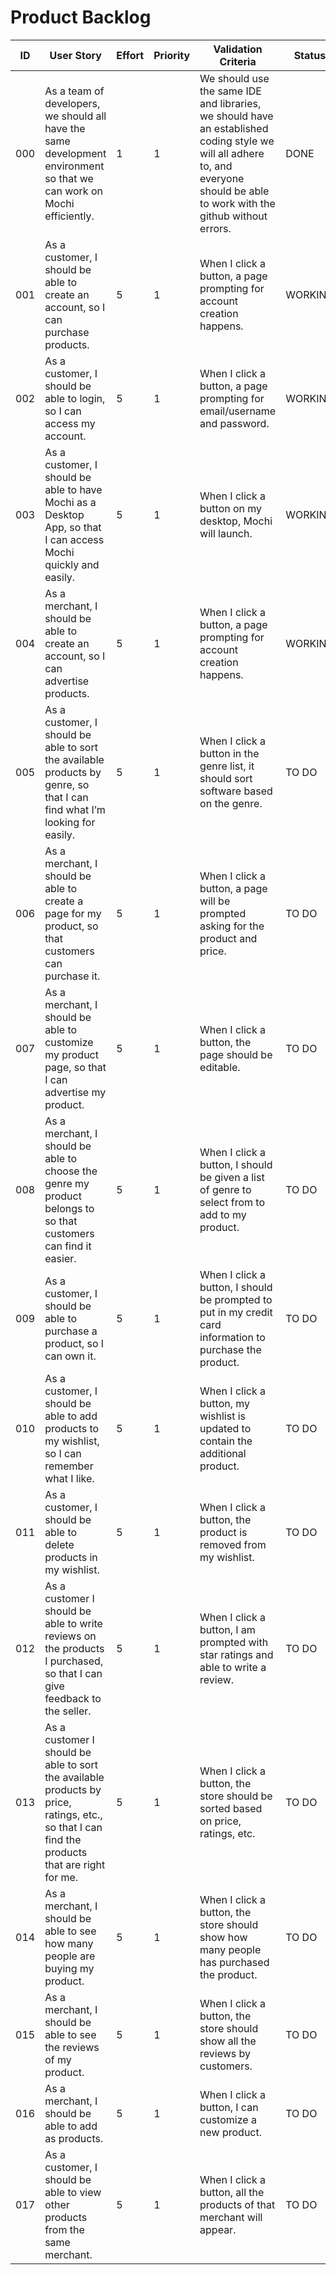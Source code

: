 # Product Backlog

| ID | User Story | Effort | Priority | Validation Criteria | Status |
|----|------------|--------|----------|---------------------|--------|
| 000 | As a team of developers, we should all have the same development environment so that we can work on Mochi efficiently. | 1 | 1 | We should use the same IDE and libraries, we should have an established coding style  we will all adhere to, and everyone should be able to work with the github without errors. | DONE |
| 001 | As a customer, I should be able to create an account, so I can purchase products. | 5 | 1 | When I click a button, a page prompting for account creation happens. | WORKING |
| 002 | As a customer, I should be able to login, so I can access my account. | 5 | 1 | When I click a button, a page prompting for email/username and password. | WORKING |
| 003 | As a customer, I should be able to have Mochi as a Desktop App, so that I can access Mochi quickly and easily. | 5 | 1 | When I click a button on my desktop, Mochi will launch. | WORKING |
| 004 | As a merchant, I should be able to create an account, so I can advertise products. | 5 | 1 | When I click a button, a page prompting for account creation happens. | WORKING |
| 005 | As a customer, I should be able to sort the available products by genre, so that I can find what I’m looking for easily. | 5 | 1 | When I click a button in the genre list, it should sort software based on the genre. | TO DO |
| 006 | As a merchant, I should be able to create a page for my product, so that customers can purchase it. | 5 | 1 | When I click a button, a page will be prompted asking for the product and price. | TO DO |
| 007 | As a merchant, I should be able to customize my product page, so that I can advertise my product. | 5 | 1 | When I click a button, the page should be editable. | TO DO |
| 008 | As a merchant, I should be able to choose the genre my product belongs to so that customers can find it easier. | 5 | 1 | When I click a button, I should be given a list of genre to select from to add to my product. | TO DO |
| 009 | As a customer, I should be able to purchase a product, so I can own it. | 5 | 1 | When I click a button, I should be prompted to put in my credit card information to purchase the product. | TO DO |
| 010 | As a customer, I should be able to add products to my wishlist, so I can remember what I like. | 5 | 1 | When I click a button, my wishlist is updated to contain the additional product. | TO DO |
| 011 | As a customer, I should be able to delete products in my wishlist. | 5 | 1 | When I click a button, the product is removed from my wishlist. | TO DO |
| 012 | As a customer I should be able to write reviews on the products I purchased, so that I can give feedback to the seller. | 5 | 1 | When I click a button, I am prompted with star ratings and able to write a review. | TO DO |
| 013 | As a customer I should be able to sort the available products by price, ratings, etc., so that I can find the products that are right for me. | 5 | 1 | When I click a button, the store should be sorted based on price, ratings, etc. | TO DO |
| 014 | As a merchant, I should be able to see how many people are buying my product. | 5 | 1 | When I click a button, the store should show how many people has purchased the product. | TO DO |
| 015 | As a merchant, I should be able to see the reviews of my product. | 5 | 1 | When I click a button, the store should show all the reviews by customers. | TO DO |
| 016 | As a merchant, I should be able to add as products. | 5 | 1 | When I click a button, I can customize a new product. | TO DO |
| 017 | As a customer, I should be able to view other products from the same merchant. | 5 | 1 | When I click a button, all the products of that merchant will appear. | TO DO |